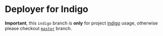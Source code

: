 # Deployer for Indigo

**Important**, this `indigo` branch is **only** for project [indigo](https://github.com/MilesPong/indigo) usage, otherwise please checkout [`master`](https://github.com/MilesPong/laravel-deployer) branch.